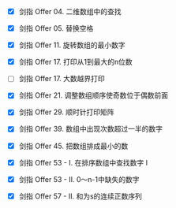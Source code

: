 * [x] 剑指 Offer 04. 二维数组中的查找
* [x] 剑指 Offer 05. 替换空格
* [x] 剑指 Offer 11. 旋转数组的最小数字
* [x] 剑指 Offer 17. 打印从1到最大的n位数
* [ ] 剑指 Offer 17. 大数越界打印
* [x] 剑指 Offer 21. 调整数组顺序使奇数位于偶数前面
* [x] 剑指 Offer 29. 顺时针打印矩阵  
* [x] 剑指 Offer 39. 数组中出现次数超过一半的数字  
* [x] 剑指 Offer 45. 把数组排成最小的数
* [x] 剑指 Offer 53 - I. 在排序数组中查找数字 I
* [x] 剑指 Offer 53 - II. 0～n-1中缺失的数字
* [x] 剑指 Offer 57 - II. 和为s的连续正数序列

